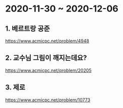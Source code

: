 # 2020-11-30 ~ 2020-12-06

## 1. 베르트랑 공준

https://www.acmicpc.net/problem/4948

## 2. 교수님 그림이 깨지는데요?

https://www.acmicpc.net/problem/20205

## 3. 제로

https://www.acmicpc.net/problem/10773
